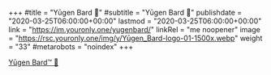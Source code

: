 +++
#title = "Yūgen Bard 🎻"
#subtitle = "Yūgen Bard 🎻"
publishdate = "2020-03-25T06:00:00+00:00"
lastmod = "2020-03-25T06:00:00+00:00"
link = "https://im.youronly.one/yugenbard/"
linkRel = "me noopener"
image = "https://rsc.youronly.one/img/y/Yūgen_Bard-logo-01-1500x.webp"
weight = "33"
#metarobots = "noindex"
+++

[Yūgen Bard™ 🎻](https://im.youronly.one/yugenbard/ "Yūgen Bard™ 🎻")
